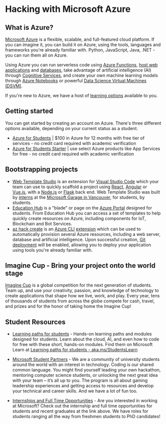 # Hacking with Microsoft Azure

## What is Azure?

[Microsoft Azure](https://azure.microsoft.com/free/students/?WT.mc_id=hackwithazure-hackathon-cxa) is a flexible, scalable, and full-featured cloud platform. If you can imagine it, you can build it on Azure, using the tools, languages and frameworks you're already familiar with. Python, JavaScript, Java, .NET - you can run them all on Azure.

Using Azure you can run serverless code using [Azure Functions](https://azure.microsoft.com/services/functions/?WT.mc_id=hackwithazure-hackathon-cxa), [host web applications](https://azure.microsoft.com/services/app-service/?WT.mc_id=hackwithazure-hackathon-cxa) and [databases](https://azure.microsoft.com/product-categories/databases/?WT.mc_id=hackwithazure-hackathon-cxa), take advantage of artificial intelligence (AI) through [Cognitive Services](https://azure.microsoft.com/services/cognitive-services/?WT.mc_id=hackwithazure-hackathon-cxa), and create your own machine learning models through [Azure Notebooks](https://notebooks.azure.com/) or powerful [Data Science Virtual Machines (DSVM)](https://azure.microsoft.com/services/virtual-machines/data-science-virtual-machines/?WT.mc_id=hackwithazure-hackathon-cxa).

If you're new to Azure, we have a host of [learning options](./workshops/README.md) available to you.

## Getting started

You can get started by creating an account on Azure. There's three different options available, depending on your current status as a student.

- [Azure for Students](https://azure.microsoft.com/free/students/?WT.mc_id=hackwithazure-hackathon-cxa) | $100 in Azure for 12 months with free tier of services - no credit card required with academic verification
- [Azure for Students Starter](https://azure.microsoft.com/free/students-starter-faq/?WT.mc_id=hackwithazure-hackathon-cxa) | use select Azure products like App Services for free - no credit card required with academic verification

## Bootstrapping projects

- [Web Template Studio](https://github.com/microsoft/WebTemplateStudio/blob/dev/docs/install.md) is an extension for [Visual Studio Code](https://code.visualstudio.com/) which your team can use to quickly scaffold a project using [React](https://reactjs.org/), [Angular](https://angular.io/) or [Vue.js](https://vuejs.org/), with a [Node.js](https://nodejs.org) or [Flask](https://flask.palletsprojects.com/) back end. Web Template Studio was built by [interns](https://mcec.microsoft.ca/internships/) at the [Microsoft Garage in Vancouver](https://www.microsoft.com/garage/about/), for students, by students.
- [Education Hub](https://portal.azure.com/#blade/Microsoft_Azure_Education/EducationMenuBlade/overview) is a "blade" or page on the [Azure Portal](https://portal.azure.com) designed for students. From Education Hub you can access a set of templates to help quickly create resources on Azure, including components for IoT, Blockchain and Bot Services.
- [az hack create](./az-hack.md) is an [Azure CLI](https://docs.microsoft.com/cli/azure/?view=azure-cli-latest) [extension](https://docs.microsoft.com/cli/azure/azure-cli-extensions-overview?view=azure-cli-latest) which can be used to automatically provision several Azure resources, including a web server, database and artificial intelligence. Upon successful creation, [Git deployment](https://docs.microsoft.com/azure/app-service/deploy-local-git) will be enabled, allowing you to deploy your application using tools you're already familiar with.

## Imagine Cup - Bring your project onto the world stage

[Imagine Cup](https://imaginecup.microsoft.com/?WT.mc_id=hackwithazure-hackathon-cxa) is a global competition for the next generation of students. Team up, and use your creativity, passion, and knowledge of technology to create applications that shape how we live, work, and play. Every year, tens of thousands of students from across the globe compete for cash, travel, and prizes and for the honor of taking home the Imagine Cup!

## Student Resources

- [Learning paths for students](https://aka.ms/StudentsLearn) - Hands-on learning paths and modules designed for students. Learn about the cloud, AI, and even how to code for free with these short, hands-on modules. Find them on Microsoft Learn at [Learning paths for students - aka.ms/StudentsLearn](https://aka.ms/StudentsLearn)

- [Microsoft Student Partners](https://imagine.microsoft.com/msp?WT.mc_id=hackwithazure-hackathon-cxa) - We are a community of university students around the world with an interest in technology. Coding is our shared common language. You might find yourself leading your own hackathon, mentoring computer science students, or unlocking the next great idea with your team – it’s all up to you. The program is all about gaining leadership experiences and getting access to resources and develop your technical and career skills. And we have a lot of fun too.

- [Internships and Full Time Opportunities](https://careers.microsoft.com/students/) - Are you interested in working at Microsoft? Check out the internship and full time opportunities for students and recent graduates at the link above. We have roles for students ranging all the way from freshmen students to PhD candidates!
